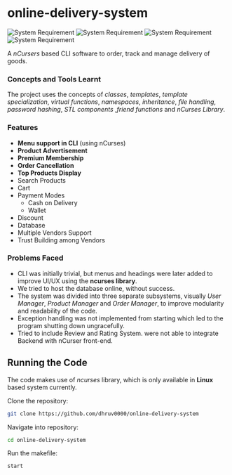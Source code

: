 # online-delivery-system
![System Requirement](https://img.shields.io/badge/g%2B%2B-7.4.0-orange)
![System Requirement](https://img.shields.io/badge/ubuntu-18.04.1-green)
![System Requirement](https://img.shields.io/badge/lib-ncurses-blue)
![System Requirement](https://img.shields.io/badge/language-c%2B%2B-yellow)

A _nCursers_ based CLI software to order, track and manage delivery of goods.

### Concepts and Tools Learnt
The project uses the concepts of _classes_, _templates_, _template specialization_, _virtual functions_, _namespaces_, _inheritance_, _file handling_, _password hashing_, _STL components_ ,_friend functions_ and _nCurses Library_.

### Features
- __Menu support in CLI__ (using nCurses)
- __Product Advertisement__
- __Premium Membership__
- __Order Cancellation__
- __Top Products Display__ 
- Search Products
- Cart
- Payment Modes
  * Cash on Delivery
  * Wallet
- Discount
- Database
- Multiple Vendors Support
- Trust Building among Vendors

### Problems Faced
- CLI was initially trivial, but menus and headings were later added to improve UI/UX using the __ncurses library__.
- We tried to host the database online, without success.
- The system was divided into three separate subsystems, visually _User Manager_, _Product Manager_ and _Order Manager_, to improve modularity and readability of the code.
- Exception handling was not implemented from starting which led to the program shutting down ungracefully.
- Tried to include Review and Rating System. were not able to integrate Backend with nCurser front-end.


 
## Running the Code
The code makes use of _ncurses_ library, which is only available in __Linux__ based system currently.

Clone the repository:
```bash
git clone https://github.com/dhruv0000/online-delivery-system
```

Navigate into repository:
``` bash
cd online-delivery-system
```

Run the makefile:
```
start
```


